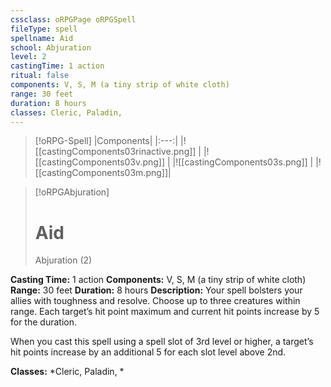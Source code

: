 ```yaml
---
cssclass: oRPGPage oRPGSpell
fileType: spell
spellname: Aid
school: Abjuration
level: 2
castingTime: 1 action
ritual: false
components: V, S, M (a tiny strip of white cloth)
range: 30 feet
duration: 8 hours
classes: Cleric, Paladin,
---
```

> [!oRPG-Spell]
> |Components|
> |:---:|
> |![[castingComponents03rinactive.png]] |
> |![[castingComponents03v.png]] |
> |![[castingComponents03s.png]] |
> |![[castingComponents03m.png]]|

> [!oRPGAbjuration]
>#  Aid
> Abjuration  (2)

**Casting Time:** 1 action
**Components:** V, S, M (a tiny strip of white cloth)
**Range:** 30 feet
**Duration:**  8 hours
**Description:**
Your spell bolsters your allies with toughness and resolve. Choose up to three creatures within range. Each target’s hit point maximum and current hit points increase by 5 for the duration.

When you cast this spell using a spell slot of 3rd level or higher, a target’s hit points increase by an additional 5 for each slot level above 2nd.

**Classes:**  *Cleric, Paladin, *


